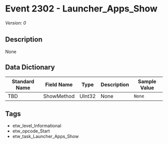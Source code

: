 # Event 2302 - Launcher_Apps_Show
###### Version: 0

## Description
None

## Data Dictionary
|Standard Name|Field Name|Type|Description|Sample Value|
|---|---|---|---|---|
|TBD|ShowMethod|UInt32|None|`None`|

## Tags
* etw_level_Informational
* etw_opcode_Start
* etw_task_Launcher_Apps_Show